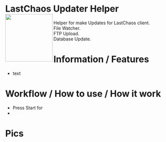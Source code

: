 # LastChaos Updater Helper <img align="left" src="https://user-images.githubusercontent.com/5092697/136836589-b655f88e-f67e-433d-bc2a-12c0534e05d9.png" width="150px">

Helper for make Updates for LastChaos client.<br/>
File Watcher.<br/>
FTP Upload.<br/>
Database Update.<br/>

# Information / Features
* text

# Workflow / How to use / How it work
* Press Start for
* 
# Pics

